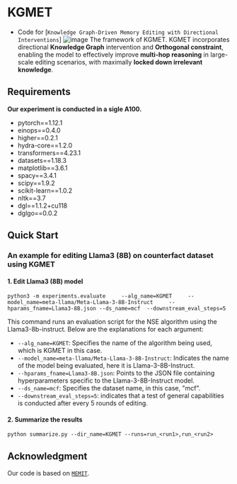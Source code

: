 # KGMET
- Code for [``Knowledge Graph-Driven Memory Editing with Directional Interventions``]
![image](https://github.com/user-attachments/assets/3f4ad5d0-d146-4dd3-88e3-3dd041b65c86)
The framework of KGMET. KGMET incorporates directional **Knowledge Graph** intervention and **Orthogonal constraint**, enabling the model to effectively improve **multi-hop reasoning** in large-scale editing scenarios, with maximally **locked down irrelevant knowledge**.

## Requirements
**Our experiment is conducted in a sigle A100.**
- pytorch==1.12.1
- einops==0.4.0
- higher==0.2.1
- hydra-core==1.2.0
- transformers==4.23.1
- datasets==1.18.3
- matplotlib==3.6.1
- spacy==3.4.1
- scipy==1.9.2
- scikit-learn==1.0.2
- nltk==3.7
- dgl==1.1.2+cu118
- dglgo==0.0.2
## Quick Start
### An example for editing Llama3 (8B) on counterfact dataset using KGMET
#### 1. Edit Llama3 (8B) model 
 
    python3 -m experiments.evaluate     --alg_name=KGMET     --model_name=meta-llama/Meta-Llama-3-8B-Instruct     --hparams_fname=Llama3-8B.json --ds_name=mcf  --downstream_eval_steps=5

This command runs an evaluation script for the NSE algorithm using the Llama3-8b-instruct. Below are the explanations for each argument:

- `--alg_name=KGMET`: Specifies the name of the algorithm being used, which is KGMET in this case.
- `--model_name=meta-llama/Meta-Llama-3-8B-Instruct`: Indicates the name of the model being evaluated, here it is Llama-3-8B-Instruct.
- `--hparams_fname=Llama3-8B.json`: Points to the JSON file containing hyperparameters specific to the Llama-3-8B-Instruct model.
- `--ds_name=mcf`: Specifies the dataset name, in this case, "mcf". 
- `--downstream_eval_steps=5`: indicates that a test of general capabilities is conducted after every 5 rounds of editing.
#### 2. Summarize the results

    python summarize.py --dir_name=KGMET --runs=run_<run1>,run_<run2>

## Acknowledgment
Our code is based on  [``MEMIT``](https://github.com/kmeng01/memit.git).
